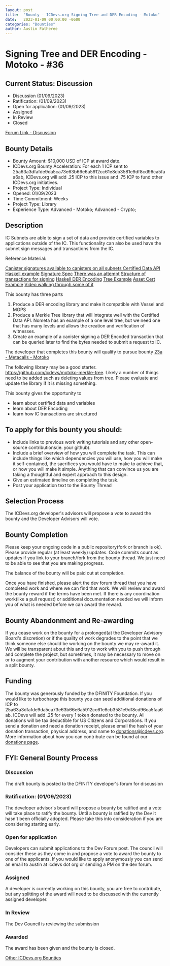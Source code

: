 ```yaml
---
layout: post
title:  "Bounty - ICDevs.org Signing Tree and DER Encoding - Motoko"
date:   2023-01-09 00:00:00 -0600
categories: "Bounties"
author: Austin Fatheree
---
```


# Signing Tree and DER Encoding - Motoko - #36

## Current Status: Discussion

* Discussion (01/09/2023)
* Ratification: (01/09/2023) 
* Open for application: (01/09/2023)
* Assigned 
* In Review 
* Closed 

[Forum Link - Discussion](https://forum.dfinity.org/t/open-icdev-org-bounty-36-signing-tree-and-der-encoding-motoko-10-000/17889)

## Bounty Details

* Bounty Amount: $10,000 USD of ICP at award date.
* ICDevs.org Bounty Acceleration: For each 1 ICP sent to 25a63a3dfafde9da5ca73e63b66e6a5912cc61e8cb3581e9df8cd96ca5faa6ab, ICDevs.org will add  .25 ICP to this issue and .75 ICP to fund other ICDevs.org initiatives.
* Project Type: Individual
* Opened: 01/09/2023
* Time Commitment: Weeks
* Project Type: Library
* Experience Type: Advanced - Motoko; Advanced - Crypto;

## Description

IC Subnets are able to sign a set of data and provide certified variables to applications outside of the IC.  This functionality can also be used have the subnet sign messages and transactions from the IC.

Reference Material:

[Canister signatures available to canisters on all subnets ](https://forum.dfinity.org/t/canister-signatures-available-to-canisters-on-all-subnets/11240)
[Certified Data API](https://smartcontracts.org/docs/base-libraries/certifieddata)
[Haskell example](https://github.com/dfinity/ic-hs/blob/master/src/IC/Crypto/CanisterSig.hs)
[Signature Spec](https://internetcomputer.org/docs/current/references/ic-interface-spec#signatures)
[There was an attempt](https://m7sm4-2iaaa-aaaab-qabra-cai.raw.ic0.app/?tag=2473530532)
[Structure of transactions for signing](https://internetcomputer.org/docs/current/references/ic-interface-spec/#hash-of-map)
[Haskell DER Encoding](https://github.com/dfinity/ic-hs/blob/master/src/IC/Crypto/DER.hs#L45)
[Tree Example](https://gist.github.com/nomeata/f325fcd2a6692df06e38adedf9ca1877)
[Asset Cert Example](https://github.com/nomeata/motoko-certified-http)
[Video walking through some of it](https://www.youtube.com/watch?v=gaVuMaTP2lQ)

This bounty has three parts

1. Produce a DER encoding library and make it compatible with Vessel and MOPS
2. Produce a Merkle Tree library that will integrate well with the Certified Data API. Nometa has an example of a one level tree, but we need one that has many levels and allows the creation and verification of witnesses.
3. Create an example of a canister signing a DER Encoded transaction that can be queried later to find the bytes needed to submit a request to IC.

The developer that completes this bounty will qualify to pursue bounty [23a - Metacalls - Motoko](https://forum.dfinity.org/t/icdevs-org-bounty-23a-metacalls-motoko-up-to-10k/15422)

The following library may be a good starter. https://github.com/icdevs/motoko-merkle-tree. Likely a number of things need to be added such as deleting values from tree.  Please evaluate and update the library if it is missing something.

This bounty gives the opportunity to

* learn about certified data and variables
* learn about DER Encoding
* learn how IC transactions are structured

## To apply for this bounty you should:

* Include links to previous work writing tutorials and any other open-source contributions(ie. your github).
* Include a brief overview of how you will complete the task. This can include things like which dependencies you will use, how you will make it self-contained, the sacrifices you would have to make to achieve that, or how you will make it simple. Anything that can convince us you are taking a thoughtful and expert approach to this design.
* Give an estimated timeline on completing the task.
* Post your application text to the Bounty Thread


## Selection Process

The ICDevs.org developer's advisors will propose a vote to award the bounty and the Developer Advisors will vote.

## Bounty Completion

Please keep your ongoing code in a public repository(fork or branch is ok). Please provide regular (at least weekly) updates.  Code commits count as updates if you link to your branch/fork from the bounty thread.  We just need to be able to see that you are making progress.

The balance of the bounty will be paid out at completion.

Once you have finished, please alert the dev forum thread that you have completed work and where we can find that work.  We will review and award the bounty reward if the terms have been met.  If there is any coordination work(like a pull request) or additional documentation needed we will inform you of what is needed before we can award the reward.

## Bounty Abandonment and Re-awarding

If you cease work on the bounty for a prolonged(at the Developer Advisory Board's discretion) or if the quality of work degrades to the point that we think someone else should be working on the bounty we may re-award it.  We will be transparent about this and try to work with you to push through and complete the project, but sometimes, it may be necessary to move on or to augment your contribution with another resource which would result in a split bounty.

## Funding

The bounty was generously funded by the DFINITY Foundation. If you would like to turbocharge this bounty you can seed additional donations of ICP to 25a63a3dfafde9da5ca73e63b66e6a5912cc61e8cb3581e9df8cd96ca5faa6ab.  ICDevs will add .25 for every 1 token donated to the bounty.  All donations will be tax deductible for US Citizens and Corporations.  If you send a donation and need a donation receipt, please email the hash of your donation transaction, physical address, and name to donations@icdevs.org.  More information about how you can contribute can be found at our [donations page](https://icdevs.org/donations.html).


## FYI: General Bounty Process

### Discussion

The draft bounty is posted to the DFINITY developer's forum for discussion

### Ratification: (01/09/2023)

The developer advisor's board will propose a bounty be ratified and a vote will take place to ratify the bounty.  Until a bounty is ratified by the Dev it hasn't been officially adopted. Please take this into consideration if you are considering starting early.

### Open for application

Developers can submit applications to the Dev Forum post.  The council will consider these as they come in and propose a vote to award the bounty to one of the applicants.  If you would like to apply anonymously you can send an email to austin at icdevs dot org or sending a PM on the dev forum.

### Assigned

A developer is currently working on this bounty, you are free to contribute, but any splitting of the award will need to be discussed with the currently assigned developer.

### In Review

The Dev Council is reviewing the submission

### Awarded

The award has been given and the bounty is closed.



[Other ICDevs.org Bounties](https://icdevs.org/bounties.html)


